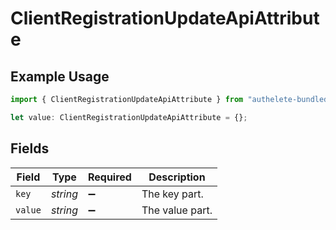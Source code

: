 # ClientRegistrationUpdateApiAttribute

## Example Usage

```typescript
import { ClientRegistrationUpdateApiAttribute } from "authelete-bundled/models/operations";

let value: ClientRegistrationUpdateApiAttribute = {};
```

## Fields

| Field              | Type               | Required           | Description        |
| ------------------ | ------------------ | ------------------ | ------------------ |
| `key`              | *string*           | :heavy_minus_sign: | The key part.      |
| `value`            | *string*           | :heavy_minus_sign: | The value part.    |